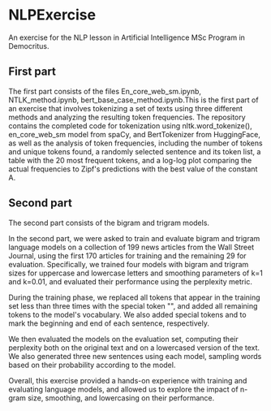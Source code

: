 # NLPExercise
An exercise for the NLP lesson in Artificial Intelligence MSc Program in Democritus.

## First part

The first part consists of the files En_core_web_sm.ipynb, NTLK_method.ipynb, bert_base_case_method.ipynb.This is the first part of an exercise that involves tokenizing a set of texts using three different methods and analyzing the resulting token frequencies.  The repository contains the completed code for tokenization using nltk.word_tokenize(), en_core_web_sm model from spaCy, and BertTokenizer from HuggingFace, as well as the analysis of token frequencies, including the number of tokens and unique tokens found, a randomly selected sentence and its token list, a table with the 20 most frequent tokens, and a log-log plot comparing the actual frequencies to Zipf's predictions with the best value of the constant A.

## Second part

The second part consists of the bigram and trigram models.

In the second part, we were asked to train and evaluate bigram and trigram language models on a collection of 199 news articles from the Wall Street Journal, using the first 170 articles for training and the remaining 29 for evaluation. Specifically, we trained four models with bigram and trigram sizes for uppercase and lowercase letters and smoothing parameters of k=1 and k=0.01, and evaluated their performance using the perplexity metric.

During the training phase, we replaced all tokens that appear in the training set less than three times with the special token "<UNK>", and added all remaining tokens to the model's vocabulary. We also added special tokens <BOS> and <EOS> to mark the beginning and end of each sentence, respectively.

We then evaluated the models on the evaluation set, computing their perplexity both on the original text and on a lowercased version of the text. We also generated three new sentences using each model, sampling words based on their probability according to the model.

Overall, this exercise provided a hands-on experience with training and evaluating language models, and allowed us to explore the impact of n-gram size, smoothing, and lowercasing on their performance.
